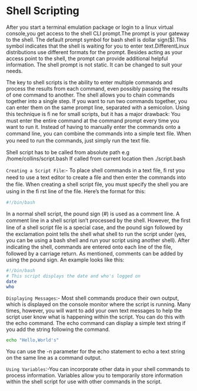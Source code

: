 # Shell Scripting

After you start a terminal emulation package or login to a linux virtual console,you get access to the shell CLI prompt.The prompt is your gateway to the shell.
The default prompt symbol for bash shell is dollar sign($).This symbol indicates that the shell is waiting for you to enter text.DifferentLinux distributions use different formats for the prompt.
Besides acting as your access point to the shell, the prompt can provide additional helpful information.
The shell prompt is not static. It can be changed to suit your needs.


The key to shell scripts is the ability to enter multiple commands and process the results from each command, even possibly passing the results of one command to another. The shell allows you to chain commands together into a single step.
If you want to run two commands together, you can enter them on the same prompt line, separated with a semicolon.
Using this technique is ﬁ ne for small scripts, but it has a major drawback: You must enter the entire command at the command prompt every time you want to run it. Instead of having to manually enter the commands onto a command line, you can combine the commands into a simple text ﬁle. When you need to run the commands, just simply run the text ﬁle.

Shell script has to be called from absolute path e.g /home/collins/script.bash
If called from current location then ./script.bash

`Creating a Script File`:- To place shell commands in a text ﬁle, ﬁ rst you need to use a text editor to create a ﬁle and then enter the commands into the ﬁle.
When creating a shell script ﬁle, you must specify the shell you are using in the ﬁ rst line of the ﬁle. Here’s the format for this:

```sh
#!/bin/bash
```

In a normal shell script, the pound sign (#) is used as a comment line. A comment line in a shell script isn’t processed by the shell. However, the ﬁrst line of a shell script ﬁle is a special case, and the pound sign followed by the exclamation point tells the shell what shell to run the script under (yes, you can be using a bash shell and run your script using another shell).
After indicating the shell, commands are entered onto each line of the ﬁle, followed by a carriage return. As mentioned, comments can be added by using the pound sign. An example looks like this:

```sh
#!/bin/bash
# This script displays the date and who's logged on
date
who
```

`Displaying Messages`:- Most shell commands produce their own output, which is displayed on the console monitor where the script is running. Many times, however, you will want to add your own text messages to help the script user know what is happening within the script. You can do this with the echo command. The echo command can display a simple text string if you add the string following the command.

```sh
echo "Hello,World's"
```

You can use the -n parameter for the echo statement to echo a text string on the same line as a command output.

`Using Variables`:-You can incorporate other data in your shell commands to process information.
Variables allow you to temporarily store information within the shell script for use with other commands in the script.
